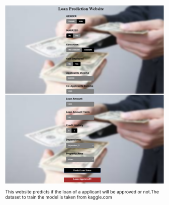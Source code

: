![](/client/ui2.png)
![](/client/ui1.png)

This website predicts if the loan of a applicant will be approved or not.The dataset to train the model is taken from kaggle.com
